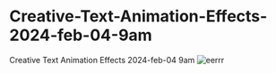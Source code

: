 # Creative-Text-Animation-Effects-2024-feb-04-9am
Creative Text Animation Effects 2024-feb-04 9am
![eerrr](https://github.com/ravinath93/Creative-Text-Animation-Effects-2024-feb-04-9am/assets/143611757/35de2c8a-16b1-4149-8a01-df08418847b0)

